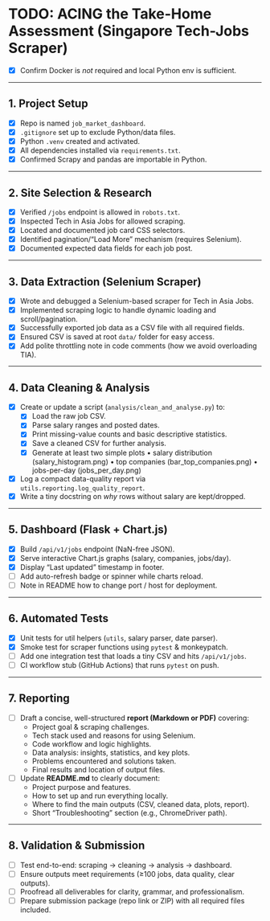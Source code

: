 # TODO: ACING the Take-Home Assessment (Singapore Tech-Jobs Scraper)

- [X] Confirm Docker is *not* required and local Python env is sufficient.

---

## 1. Project Setup

- [X] Repo is named `job_market_dashboard`.
- [X] `.gitignore` set up to exclude Python/data files.
- [X] Python `.venv` created and activated.
- [X] All dependencies installed via `requirements.txt`.
- [X] Confirmed Scrapy and pandas are importable in Python.

---

## 2. Site Selection & Research

- [X] Verified `/jobs` endpoint is allowed in `robots.txt`.
- [X] Inspected Tech in Asia Jobs for allowed scraping.
- [X] Located and documented job card CSS selectors.
- [X] Identified pagination/“Load More” mechanism (requires Selenium).
- [X] Documented expected data fields for each job post.

---

## 3. Data Extraction (Selenium Scraper)

- [X] Wrote and debugged a Selenium-based scraper for Tech in Asia Jobs.
- [X] Implemented scraping logic to handle dynamic loading and scroll/pagination.
- [X] Successfully exported job data as a CSV file with all required fields.
- [X] Ensured CSV is saved at root `data/` folder for easy access.
- [X] Add polite throttling note in code comments (how we avoid overloading TIA).

---

## 4. Data Cleaning & Analysis
- [X] Create or update a script (`analysis/clean_and_analyse.py`) to:
  - [X] Load the raw job CSV.
  - [X] Parse salary ranges and posted dates.
  - [X] Print missing-value counts and basic descriptive statistics.
  - [X] Save a cleaned CSV for further analysis.
  - [X] Generate at least two simple plots
         • salary distribution (salary_histogram.png)
         • top companies (bar_top_companies.png)
         • jobs-per-day (jobs_per_day.png)
- [X] Log a compact data-quality report via `utils.reporting.log_quality_report`.
- [X] Write a tiny docstring on *why* rows without salary are kept/dropped.

---

## 5. Dashboard (Flask + Chart.js)
- [X] Build `/api/v1/jobs` endpoint (NaN-free JSON).
- [X] Serve interactive Chart.js graphs (salary, companies, jobs/day).
- [X] Display “Last updated” timestamp in footer.
- [ ] Add auto-refresh badge or spinner while charts reload.
- [ ] Note in README how to change port / host for deployment.

---

## 6. Automated Tests

- [X] Unit tests for util helpers (`utils`, salary parser, date parser).
- [X] Smoke test for scraper functions using `pytest` & monkeypatch.
- [ ] Add one integration test that loads a tiny CSV and hits `/api/v1/jobs`.
- [ ] CI workflow stub (GitHub Actions) that runs `pytest` on push.

---

## 7. Reporting

- [ ] Draft a concise, well-structured **report (Markdown or PDF)** covering:
  - Project goal & scraping challenges.
  - Tech stack used and reasons for using Selenium.
  - Code workflow and logic highlights.
  - Data analysis: insights, statistics, and key plots.
  - Problems encountered and solutions taken.
  - Final results and location of output files.
- [ ] Update **README.md** to clearly document:
  - Project purpose and features.
  - How to set up and run everything locally.
  - Where to find the main outputs (CSV, cleaned data, plots, report).
  - Short “Troubleshooting” section (e.g., ChromeDriver path).

---

## 8. Validation & Submission

- [ ] Test end-to-end: scraping → cleaning → analysis → dashboard.
- [ ] Ensure outputs meet requirements (≥100 jobs, data quality, clear outputs).
- [ ] Proofread all deliverables for clarity, grammar, and professionalism.
- [ ] Prepare submission package (repo link or ZIP) with all required files included.
